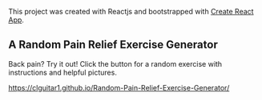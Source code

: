 This project was created with Reactjs and bootstrapped with [Create React App](https://github.com/facebook/create-react-app).

## A Random Pain Relief Exercise Generator

Back pain? Try it out! Click the button for a random exercise with instructions and helpful pictures.

https://clguitar1.github.io/Random-Pain-Relief-Exercise-Generator/


